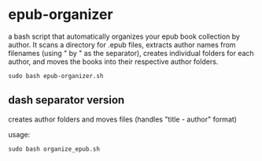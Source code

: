 # epub-organizer
a bash script that automatically organizes your epub book collection by author.
It scans a directory for .epub files, extracts author names from filenames (using " by " as the separator), creates individual folders for each author, and moves the books into their respective author folders.


``sudo bash epub-organizer.sh``

 ## dash separator version  
 creates author folders and moves files (handles "title - author" format)  
 
 usage:  
 
 ``sudo bash organize_epub.sh``
